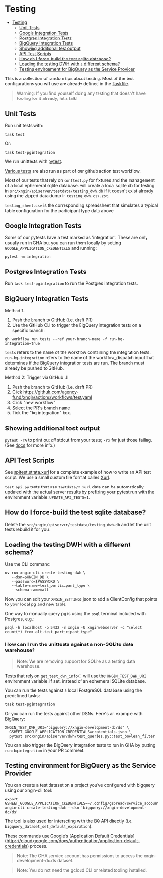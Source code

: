 # Testing<a name="testing"></a>

<!-- mdformat-toc start --slug=github --maxlevel=2 --minlevel=1 -->

- [Testing](#testing)
  - [Unit Tests](#unit-tests)
  - [Google Integration Tests](#google-integration-tests)
  - [Postgres Integration Tests](#postgres-integration-tests)
  - [BigQuery Integration Tests](#bigquery-integration-tests)
  - [Showing additional test output](#showing-additional-test-output)
  - [API Test Scripts](#api-test-scripts)
  - [How do I force-build the test sqlite database?](#how-do-i-force-build-the-test-sqlite-database)
  - [Loading the testing DWH with a different schema?](#loading-the-testing-dwh-with-a-different-schema)
  - [Testing environment for BigQuery as the Service Provider](#testing-environment-for-bigquery-as-the-service-provider)

<!-- mdformat-toc end -->

This is a collection of random tips about testing. Most of the test configurations you will use are already defined
in the [Taskfile](../Taskfile.yml).

> Warning: If you find yourself doing any testing that doesn't have tooling for it already, let's talk!

## Unit Tests<a name="unit-tests"></a>

Run unit tests with:

```shell
task test
```

Or:

```shell
task test-pgintegration
```

We run unittests with [pytest](https://docs.pytest.org/en/stable/).

[Various tests](../.github/workflows/test.yaml) are also run as part of our github action test workflow.

Most of our tests that rely on `conftest.py` for fixtures and the management of a local ephemeral sqlite database. will
create a local sqlite db for testing in
`src/xngin/apiserver/testdata/testing_dwh.db` if it doesn't exist already using the zipped data
dump in `testing_dwh.csv.zst`.

`testing_sheet.csv` is the corresponding spreadsheet that simulates a typical table configuration for the participant
type data above.

## Google Integration Tests<a name="google-integration-tests"></a>

Some of our pytests have a test marked as 'integration'. These are only usually run in GHA but you can run them locally
by setting `GOOGLE_APPLICATION_CREDENTIALS` and running:

```shell
pytest -m integration
```

## Postgres Integration Tests<a name="postgres-integration-tests"></a>

Run `task test-pgintegration` to run the Postgres integration tests.

## BigQuery Integration Tests<a name="bigquery-integration-tests"></a>

Method 1:

1. Push the branch to GitHub (i.e. draft PR)
1. Use the GitHub CLI to trigger the BigQuery integration tests on a specific branch:

```shell
gh workflow run tests --ref your-branch-name -f run-bq-integration=true
```

`tests` refers to the name of the workflow containing the integration tests. `run-bq-integration` refers to the name
of the workflow_dispatch input that determines if the BigQuery integration tests are run. The branch must already be
pushed to GitHub.

Method 2: Trigger via GitHub UI

1. Push the branch to GitHub (i.e. draft PR)
1. Click https://github.com/agency-fund/xngin/actions/workflows/test.yaml
1. Click "new workflow"
1. Select the PR's branch name
1. Tick the "bq integration" box.

## Showing additional test output<a name="showing-additional-test-output"></a>

`pytest -rA` to print out _all_ stdout from your tests; `-rx` for just those failing. (See
[docs](https://docs.pytest.org/en/latest/how-to/output.html#producing-a-detailed-summary-report) for more info.)

## API Test Scripts<a name="api-test-scripts"></a>

See [apitest.strata.xurl](../src/xngin/apiserver/testdata/apitest.strata.xurl) for a complete example of how to write an
API test script. We use a small custom
file format called [Xurl](../src/xngin/apiserver/testing/xurl.py).

`test_api.py` tests that use `testdata/*.xurl` data can be automatically updated with the actual server results by
prefixing your pytest run with the environment variable:
`UPDATE_API_TESTS=1`.

## How do I force-build the test sqlite database?<a name="how-do-i-force-build-the-test-sqlite-database"></a>

Delete the `src/xngin/apiserver/testdata/testing_dwh.db` and let the unit tests rebuild it
for you.

## Loading the testing DWH with a different schema?<a name="loading-the-testing-dwh-with-a-different-schema"></a>

Use the CLI command:

```shell
uv run xngin-cli create-testing-dwh \
   --dsn=$XNGIN_DB \
   --password=$PASSWORD \
   --table-name=test_participant_type \
   --schema-name=alt
```

Now you can edit your `XNGIN_SETTINGS` json to add a ClientConfig that points to your local pg and
new table.

One way to manually query pg is using the `psql` terminal included with Postgres, e.g.:

```shell
psql -h localhost -p 5432 -d xngin -U xnginwebserver -c "select count(*) from alt.test_participant_type"
```

### How can I run the unittests against a non-SQLite data warehouse?<a name="how-can-i-run-the-unittests-that-use-my-pgbq-instance-as-the-test-dwh"></a>

> Note: We are removing support for SQLite as a testing data warehouse.

Tests that rely on `get_test_dwh_info()` will use the `XNGIN_TEST_DWH_URI` environment variable, if set, instead of
an ephemeral SQLite database.

You can run the tests against a local PostgreSQL database using the predefined tasks:

```shell
task test-pgintegration
```

Or you can run the tests against other DSNs. Here's an example with BigQuery:

```
XNGIN_TEST_DWH_URI="bigquery://xngin-development-dc/ds" \
  GSHEET_GOOGLE_APPLICATION_CREDENTIALS=credentials.json \
  pytest src/xngin/apiserver/dwh/test_queries.py::test_boolean_filter
```

You can also trigger the BigQuery integration tests to run in GHA by putting `run:bqintegration` in your PR comment.

## Testing environment for BigQuery as the Service Provider<a name="testing-environment-for-bigquery-as-the-service-provider"></a>

You can create a test dataset on a project you've configured with bigquery
using our xngin-cli tool:

```shell
export GSHEET_GOOGLE_APPLICATION_CREDENTIALS=~/.config/gspread/service_account.json
xngin-cli create-testing-dwh --dsn 'bigquery://xngin-development-dc/ds'
```

The tool is also used for interacting with the BQ API directly
(i.e. `bigquery_dataset_set_default_expiration`).

These commands use Google's [Application Default Credentials]
(https://cloud.google.com/docs/authentication/application-default-credentials) process.

> Note: The GHA service account has permissions to access the xngin-development-dc.ds dataset.

> Note: You do not need the gcloud CLI or related tooling installed.
